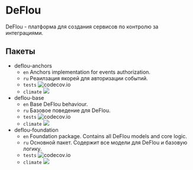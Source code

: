 # DeFlou

DeFlou - платформа для создания сервисов по контролю за интеграциями.

## Пакеты

- deflou-anchors
  - `en` Anchors implementation for events authorization.
  - `ru` Реаилзация якорей для авторизации событий.
  - `tests` ![codecov.io](https://codecov.io/gh/jeyroik/deflou-anchors/coverage.svg?branch=master)
  - `climate` <a href="https://codeclimate.com/github/jeyroik/deflou-anchors/maintainability"><img src="https://api.codeclimate.com/v1/badges/fe2efa8dfd95e0ecefd7/maintainability" /></a>
- deflou-base
  - `en` Base DeFlou behaviour.
  - `ru` Базовое поведение для DeFlou.
  - `tests` ![codecov.io](https://codecov.io/gh/jeyroik/deflou-base/coverage.svg?branch=master)
  - `climate` <a href="https://codeclimate.com/github/jeyroik/deflou-base/maintainability"><img src="https://api.codeclimate.com/v1/badges/be172183f24cb8639a48/maintainability" /></a>
- deflou-foundation
  - `en` Foundation package. Contains all DeFlou models and core logic.
  - `ru` Основной пакет. Содержит все модели для DeFlou и базовую логику.
  - `tests` ![codecov.io](https://codecov.io/gh/jeyroik/deflou-foundation/coverage.svg?branch=master)
  - `climate` <a href="https://codeclimate.com/github/jeyroik/deflou-foundation/maintainability"><img src="https://api.codeclimate.com/v1/badges/95ad8b2d98d24bcc5d9c/maintainability" /></a>




